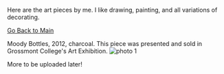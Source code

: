 Here are the art pieces by me. I like drawing, painting, and all variations of decorating.

[Go Back to Main](https://trinhshub.github.io)

Moody Bottles, 2012, charcoal. This piece was presented and sold in Grossmont College's Art Exhibition.
![photo 1](https://user-images.githubusercontent.com/47671910/68907886-f46de200-070e-11ea-860c-1d6064c4309f.JPG)

More to be uploaded later!
